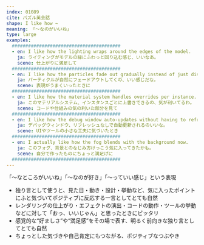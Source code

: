 ```yaml
---
index: 01089
cite: パズル英会話
shape: I like how ~
meaning: 「〜なのがいいね」
type: large
examples:
  ########################################
  - en: I like how the lighting wraps around the edges of the model.
    ja: ライティングがモデルの縁にふわっと回り込む感じ、いいなあ。
    scene: 仕上がりに満足して
  ########################################
  - en: I like how the particles fade out gradually instead of just disappearing.
    ja: パーティクルが自然にフェードアウトしてくの、いい感じだな。
    scene: 表現がうまくいったときに
  ########################################
  - en: I like how the material system handles overrides per instance.
    ja: このマテリアルシステム、インスタンスごとに上書きできるの、気が利いてるわ。
    scene: コードや仕組みの気の利いた部分を見て
  ########################################
  - en: I like how the debug window auto-updates without having to refresh.
    ja: デバッグウィンドウ、リフレッシュなしで自動更新されるのいいな。
    scene: UIやツールの小さな工夫に気づいたとき
  ########################################
  - en: I actually like how the fog blends with the background now.
    ja: このフォグ、背景とのなじみ方けっこう気に入ってきたかも。
    scene: 自分で作ったものにちょっと満足げに
  ########################################
---
```


「〜なところがいいね」「〜なのが好き」「〜っていい感じ」という表現

- 独り言として使うと、見た目・動き・設計・挙動など、気に入ったポイントにふと気づいてポジティブに反応する一言としてとても自然
- レンダリングの仕上がり・エフェクトの演出・コードの動作・ツールの挙動などに対して「おっ、いいじゃん」と思ったときにピッタリ
- 感覚的な“好ましさ”や“満足感”をその場で表す、明るく前向きな独り言としてとても自然
- ちょっとした気づきや自己肯定にもつながる、ポジティブなつぶやき
